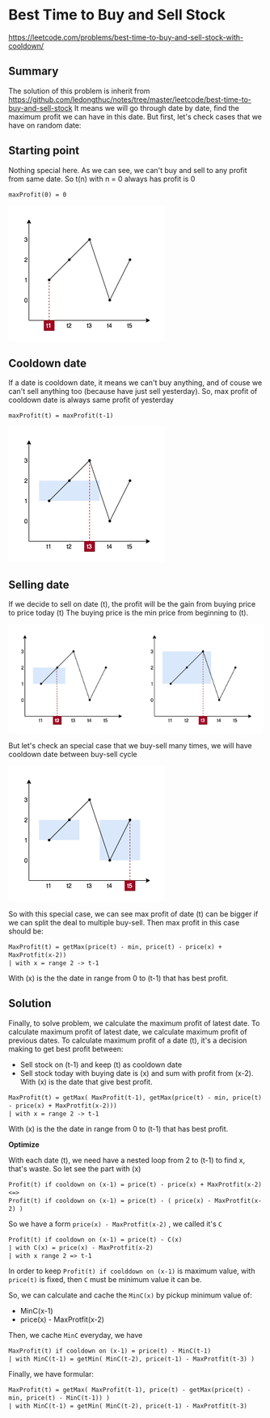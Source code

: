 # Best Time to Buy and Sell Stock

https://leetcode.com/problems/best-time-to-buy-and-sell-stock-with-cooldown/

## Summary

The solution of this problem is inherit from https://github.com/ledongthuc/notes/tree/master/leetcode/best-time-to-buy-and-sell-stock
It means we will go through date by date, find the maximum profit we can have in this date.
But first, let's check cases that we have on random date:

## Starting point

Nothing special here.
As we can see, we can't buy and sell to any profit from same date.
So t(n) with n = 0 always has profit is 0
```
maxProfit(0) = 0
```

![enter image description here](https://raw.githubusercontent.com/ledongthuc/notes/master/leetcode/best-time-to-buy-and-sell-stock-with-cooldown/BestTimeToBuyAndSellStockWithCooldown-Chart-0.png)

## Cooldown date

If a date is cooldown date, it means we can't buy anything, and of couse we can't sell anything too (because have just sell yesterday).
So, max profit of cooldown date is always same profit of yesterday

```
maxProfit(t) = maxProfit(t-1)
```

![enter image description here](https://raw.githubusercontent.com/ledongthuc/notes/master/leetcode/best-time-to-buy-and-sell-stock-with-cooldown/BestTimeToBuyAndSellStockWithCooldown-Chart-cooldown.png)

## Selling date

If we decide to sell on date (t), the profit will be the gain from buying price to price today (t)
The buying price is the min price from beginning to (t).

![enter image description here](https://raw.githubusercontent.com/ledongthuc/notes/master/leetcode/best-time-to-buy-and-sell-stock-with-cooldown/BestTimeToBuyAndSellStockWithCooldown-Chart-sell.png)

But let's check an special case that we buy-sell many times, we will have cooldown date between buy-sell cycle

![enter image description here](https://raw.githubusercontent.com/ledongthuc/notes/master/leetcode/best-time-to-buy-and-sell-stock-with-cooldown/BestTimeToBuyAndSellStockWithCooldown-Chart-sell-with-cooldown.png)

So with this special case, we can see max profit of date (t) can be bigger if we can split the deal to multiple buy-sell.
Then max profit in this case should be:

```
MaxProfit(t) = getMax(price(t) - min, price(t) - price(x) + MaxProtfit(x-2))
| with x = range 2 -> t-1
```

With (x) is the the date in range from 0 to (t-1) that has best profit.

## Solution

Finally, to solve problem, we calculate the maximum profit of latest date.
To calculate maximum profit of latest date, we calculate maximum profit of previous dates.
To calculate maximum profit of a date (t), it's a decision making to get best profit between:
 - Sell stock on (t-1) and keep (t) as cooldown date
 - Sell stock today with buying date is (x) and sum with profit from (x-2). With (x) is the date that give best profit.

```
MaxProfit(t) = getMax( MaxProfit(t-1), getMax(price(t) - min, price(t) - price(x) + MaxProtfit(x-2)))
| with x = range 2 -> t-1
```

With (x) is the the date in range from 0 to (t-1) that has best profit.


**Optimize**

With each date (t), we need have a nested loop from 2 to (t-1) to find x, that's waste.
So let see the part with (x)

```
Profit(t) if cooldown on (x-1) = price(t) - price(x) + MaxProtfit(x-2)
<=>
Profit(t) if cooldown on (x-1) = price(t) - ( price(x) - MaxProtfit(x-2) )
```

So we have a form `price(x) - MaxProtfit(x-2)` , we called it's `C`

```
Profit(t) if cooldown on (x-1) = price(t) - C(x)
| with C(x) = price(x) - MaxProtfit(x-2)
| with x range 2 => t-1
```

In order to keep `Profit(t) if coolddown on (x-1)` is maximum value, with `price(t)` is fixed,
then `C` must be minimum value it can be.

So, we can calculate and cache the `MinC(x)` by pickup minimum value of:
 - MinC(x-1)
 - price(x) - MaxProtfit(x-2)

Then, we cache `MinC` everyday, we have

```
MaxProfit(t) if cooldown on (x-1) = price(t) - MinC(t-1)
| with MinC(t-1) = getMin( MinC(t-2), price(t-1) - MaxProtfit(t-3) )
```

Finally, we have formular:

```
MaxProfit(t) = getMax( MaxProfit(t-1), price(t) - getMax(price(t) - min, price(t) - MinC(t-1)) )
| with MinC(t-1) = getMin( MinC(t-2), price(t-1) - MaxProtfit(t-3)
```
